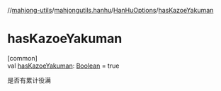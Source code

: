 //[mahjong-utils](../../../index.md)/[mahjongutils.hanhu](../index.md)/[HanHuOptions](index.md)/[hasKazoeYakuman](has-kazoe-yakuman.md)

# hasKazoeYakuman

[common]\
val [hasKazoeYakuman](has-kazoe-yakuman.md): [Boolean](https://kotlinlang.org/api/latest/jvm/stdlib/kotlin/-boolean/index.html) = true

是否有累计役满
